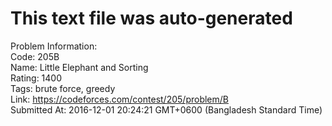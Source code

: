 # This text file was auto-generated  
  
Problem Information:  
Code: 205B  
Name: Little Elephant and Sorting  
Rating: 1400  
Tags: brute force, greedy  
Link: https://codeforces.com/contest/205/problem/B  
Submitted At: 2016-12-01 20:24:21 GMT+0600 (Bangladesh Standard Time)  
